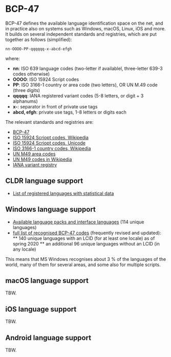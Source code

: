 # BCP-47

BCP-47 defines the available language identification space on the net, and in practice also on systems such as Windows, macOS, Linux, iOS and more. It builds on several independent standards and registries, which are put together as follows (simplified):

```
nn-OOOO-PP-qqqqqq-x-abcd-efgh
```

where:

- **nn**: ISO 639 language codes (two-letter if availablel, three-letter 639-3 codes otherwise)
- **OOOO**: ISO 15924 Script codes
- **PP**: ISO 3166-1 country or area code (two letters), OR UN M.49 code (three digits)
- **qqqqq**: IANA registered variant codes (5-8 letters, or digit + 3 alphanums)
- **x-**: separator in front of private use tags
- **abcd, efgh**: private use tags, 1-8 letters or digits each

The relevant standards and registries are:

- [BCP-47](https://tools.ietf.org/html/bcp47)
- [ISO 15924 Scriopt codes, Wikipedia](https://en.wikipedia.org/wiki/ISO_15924)
- [ISO 15924 Scriopt codes, Unicode](https://unicode.org/iso15924/codelists.html)
- [ISO 3166-1 country codes, Wikipedia](https://en.wikipedia.org/wiki/List_of_ISO_3166_country_codes)
- [UN M49 area codes](https://unstats.un.org/unsd/methodology/m49/)
- [UN M49 codes in Wikipedia](https://en.wikipedia.org/wiki/UN_M49)
- [IANA variant registry](https://www.iana.org/assignments/language-subtag-registry/language-subtag-registry)

## CLDR language support

- [List of registered languages with statistical data](https://github.com/unicode-org/cldr/blob/master/common/supplemental/supplementalData.xml)

## Windows language support

- [Available language packs and interface languages](https://docs.microsoft.com/en-us/windows-hardware/manufacture/desktop/available-language-packs-for-windows) (114 unique languages)
- [full list of recognised BCP-47 codes](https://docs.microsoft.com/en-us/openspecs/windows_protocols/ms-lcid/70feba9f-294e-491e-b6eb-56532684c37f) (frequently revised and updated):
  ** 140 unique languages with an LCID (for at least one locale) as of spring 2020
  ** an additional 96 unique languages without an LCID (in any locale)

This means that MS Windows recognises about 3 % of the languages of the world,
many of them for several areas, and some also for multiple scripts.

## macOS language support

TBW.

## iOS language support

TBW.

## Android language support

TBW.
